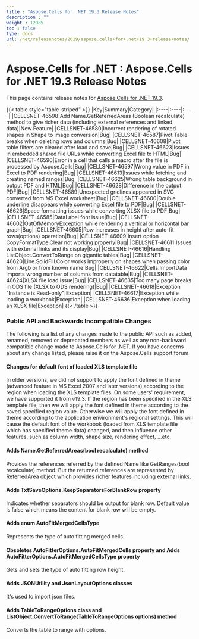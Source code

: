 ```yaml
---
title : "Aspose.Cells for .NET 19.3 Release Notes" 
description : "" 
weight : 12985 
toc : false
type: docs
url: /net/releasenotes/2019/aspose.cells+for+.net+19.3+release+notes/
---
```


# Aspose.Cells for .NET : Aspose.Cells for .NET 19.3 Release Notes


This page contains release notes for [Aspose.Cells for .NET 19.3](https://www.nuget.org/packages/Aspose.Cells/19.3.0).

{{< table style="table-striped" >}}
|Key|Summary|Category|
|:----|:----|:----|
|CELLSNET-46598|Add Name.GetReferredAreas (Boolean recalculate) method to give richer data (including external references and linked data)|New Feature|
|CELLSNET-46580|Incorrect rendering of rotated shapes in Shape to image conversion|Bug|
|CELLSNET-46587|Pivot Table breaks when deleting rows and columns|Bug|
|CELLSNET-46608|Pivot table filters are cleared after load and save|Bug|
|CELLSNET-46623|Issues in embedded shared file URLs while converting Excel file to HTML|Bug|
|CELLSNET-46590|Error in a cell that calls a macro after the file is processed by Aspose.Cells|Bug|
|CELLSNET-46597|Wrong value in PDF in Excel to PDF rendering|Bug|
|CELLSNET-46613|Issues while fetching and creating named ranges|Bug|
|CELLSNET-46625|Wrong table background in output PDF and HTML|Bug|
|CELLSNET-46628|Difference in the output PDF|Bug|
|CELLSNET-46589|Unexpected gridlines appeared in SVG converted from MS Excel worksheet|Bug|
|CELLSNET-46600|Double underline disappears while converting Excel file to PDF|Bug|
|CELLSNET-46626|Space formatting issues while converting XLSX file to PDF|Bug|
|CELLSNET-46585|DataLabel font issue|Bug|
|CELLSNET-46602|OutOfMemoryException while rendering a vertical or horizontal bar graph|Bug|
|CELLSNET-46605|Row increases in height after auto-fit rows(options) operation|Bug|
|CELLSNET-46609|Insert option CopyFormatType.Clear not working properly|Bug|
|CELLSNET-46611|Issues with external links and its display|Bug|
|CELLSNET-46616|Handling ListObject.ConvertToRange on gigantic tables|Bug|
|CELLSNET-46620|Line.SolidFill.Color works improperly on shapes when passing color from Argb or from known name|Bug|
|CELLSNET-46622|Cells.ImportData imports wrong number of columns from datatable|Bug|
|CELLSNET-46624|XLSX file load issue|Bug|
|CELLSNET-46635|Too many page breaks in ODS file (XLSX to ODS rendering)|Bug|
|CELLSNET-46618|Exception "Instance is Read-only"|Exception|
|CELLSNET-46617|Exception while loading a workbook|Exception|
|CELLSNET-46636|Exception when loading an XLSX file|Exception|
{{< /table >}}

### Public API and Backwards Incompatible Changes

The following is a list of any changes made to the public API such as added, renamed, removed or deprecated members as well as any non-backward compatible change made to Aspose.Cells for .NET. If you have concerns about any change listed, please raise it on the Aspose.Cells support forum.

#### Changes for default font of loaded XLS template file

In older versions, we did not support to apply the font defined in theme (advanced feature in MS Excel 2007 and later versions) according to the region when loading the XLS template files. On some users' requirement, we have supported it from v19.3. If the region has been specified in the XLS template file, then we will apply the font defined in theme according to the saved specified region value. Otherwise we will apply the font defined in theme according to the application environment's regional settings. This will cause the default font of the workbook (loaded from XLS template file which has specified theme data) changed, and then influence other features, such as column width, shape size, rendering effect, ...etc.

#### Adds Name.GetReferredAreas(bool recalculate) method

Provides the references referred by the defined Name like GetRanges(bool recalculate) method. But the returned references are represented by ReferredArea object which provides richer features including external links.

#### Adds TxtSaveOptions.KeepSeparatorsForBlankRow property

Indicates whether separators should be output for blank row. Default value is false which means the content for blank row will be empty.

#### Adds enum AutoFitMergedCellsType

Represents the type of auto fitting merged cells.

#### Obsoletes AutoFitterOptions.AutoFitMergedCells property and Adds AutoFitterOptions.AutoFitMergedCellsType property

Gets and sets the type of auto fitting row height.

#### Adds JSONUtility and JsonLayoutOptions classes

It's used to import json files.

#### Adds TableToRangeOptions class and ListObject.ConvertToRange(TableToRangeOptions options) method

Converts the table to range with options.

